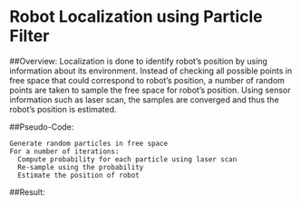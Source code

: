 # Robot Localization using Particle Filter
##Overview:
Localization is done to identify robot’s position by using information about its environment. Instead of
checking all possible points in free space that could correspond to robot’s position, a number of random
points are taken to sample the free space for robot’s position. Using sensor information such as laser scan,
the samples are converged and thus the robot’s position is estimated.

##Pseudo-Code:
```
Generate random particles in free space
For a number of iterations:
  Compute probability for each particle using laser scan
  Re-sample using the probability
  Estimate the position of robot
  ```
  
  ##Result:
  
